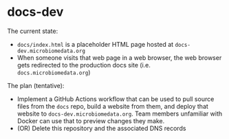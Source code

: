 # docs-dev

The current state:
- `docs/index.html` is a placeholder HTML page hosted at `docs-dev.microbiomedata.org`
- When someone visits that web page in a web browser, the web browser gets redirected to the production docs site (i.e. `docs.microbiomedata.org`)

The plan (tentative):
- Implement a GitHub Actions workflow that can be used to pull source files from the `docs` repo, build a website from them, and deploy that website to `docs-dev.microbiomedata.org`. Team members unfamiliar with Docker can use that to preview changes they make.
- (OR) Delete this repository and the associated DNS records
